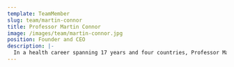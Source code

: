 ```yaml
---
template: TeamMember
slug: team/martin-connor
title: Professor Martin Connor
image: /images/team/martin-connor.jpg
position: Founder and CEO
description: |-
  In a health career spanning 17 years and four countries, Professor Martin Connor has successfully delivered large-scale national and regional programs focused on hospital performance. He has held a number of senior academic, executive and strategic management positions in the United Kingdom, Republic of Ireland, United States and Australia, and developed a reputation as a thought-leader in healthcare innovation, having been published in the British Medical Journal and Social Science and Medicine. Martin designed and led the implementation of Queensland Health’s MIS, a precursor to SystemView, across more than 50 hospitals. He previously acted as special advisor to the Republic of Ireland government during the GFC from 2011–13 and held a fellowship at Stanford University as a Commonwealth Fund Harkness Fellow in International Health Policy and Practice.
---
```

